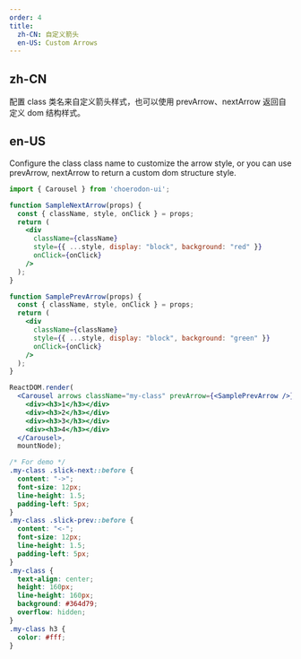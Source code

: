 ```yaml
---
order: 4
title:
  zh-CN: 自定义箭头
  en-US: Custom Arrows
---
```


## zh-CN

配置 class 类名来自定义箭头样式，也可以使用 prevArrow、nextArrow 返回自定义 dom 结构样式。

## en-US

Configure the class class name to customize the arrow style, or you can use prevArrow, nextArrow to return a custom dom structure style.

````jsx
import { Carousel } from 'choerodon-ui';

function SampleNextArrow(props) {
  const { className, style, onClick } = props;
  return (
    <div
      className={className}
      style={{ ...style, display: "block", background: "red" }}
      onClick={onClick}
    />
  );
}

function SamplePrevArrow(props) {
  const { className, style, onClick } = props;
  return (
    <div
      className={className}
      style={{ ...style, display: "block", background: "green" }}
      onClick={onClick}
    />
  );
}

ReactDOM.render(
  <Carousel arrows className="my-class" prevArrow={<SamplePrevArrow />} nextArrow={<SampleNextArrow />}>
    <div><h3>1</h3></div>
    <div><h3>2</h3></div>
    <div><h3>3</h3></div>
    <div><h3>4</h3></div>
  </Carousel>,
  mountNode);
````

````css
/* For demo */
.my-class .slick-next::before {
  content: "->";
  font-size: 12px;
  line-height: 1.5;
  padding-left: 5px;
}
.my-class .slick-prev::before {
  content: "<-";
  font-size: 12px;
  line-height: 1.5;
  padding-left: 5px;
}
.my-class {
  text-align: center;
  height: 160px;
  line-height: 160px;
  background: #364d79;
  overflow: hidden;
}
.my-class h3 {
  color: #fff;
}
````
